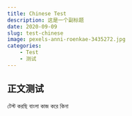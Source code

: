 ```yaml
---
title: Chinese Test
description: 这是一个副标题
date: 2020-09-09
slug: test-chinese
image: pexels-anni-roenkae-3435272.jpg
categories:
    - Test
    - 测试
---
```


## 正文测试

টেস্ট করছি বাংলা কাজ করে কিনা